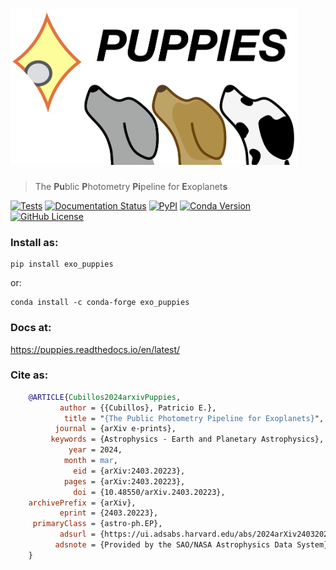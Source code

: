 # <img alt="puppies" src="https://github.com/pcubillos/puppies/blob/master/docs/figures/logo_puppies_texted.png" height="250">
> The **Pu**blic **P**hotometry **Pi**peline for **E**xoplanet**s**

[![Tests](https://github.com/pcubillos/puppies/actions/workflows/python-package.yml/badge.svg)](https://github.com/pcubillos/puppies/actions/workflows/python-package.yml)
[![Documentation Status](https://readthedocs.org/projects/puppies/badge/?version=latest)](https://puppies.readthedocs.io/en/latest/?badge=latest)
[![PyPI](https://img.shields.io/pypi/v/exo_puppies.svg)](https://pypi.org/project/exo_puppies)
[![Conda Version](https://img.shields.io/conda/vn/conda-forge/exo_puppies.svg)](https://anaconda.org/conda-forge/exo_puppies)
[![GitHub License](https://img.shields.io/github/license/pcubillos/puppies?color=blue)](https://puppies.readthedocs.io/en/latest/license.html)


### Install as:
```
pip install exo_puppies
```
or:
```
conda install -c conda-forge exo_puppies
```

### Docs at:
<https://puppies.readthedocs.io/en/latest/>

### Cite as:
```bibtex
    @ARTICLE{Cubillos2024arxivPuppies,
           author = {{Cubillos}, Patricio E.},
            title = "{The Public Photometry Pipeline for Exoplanets}",
          journal = {arXiv e-prints},
         keywords = {Astrophysics - Earth and Planetary Astrophysics},
             year = 2024,
            month = mar,
              eid = {arXiv:2403.20223},
            pages = {arXiv:2403.20223},
              doi = {10.48550/arXiv.2403.20223},
    archivePrefix = {arXiv},
           eprint = {2403.20223},
     primaryClass = {astro-ph.EP},
           adsurl = {https://ui.adsabs.harvard.edu/abs/2024arXiv240320223C},
          adsnote = {Provided by the SAO/NASA Astrophysics Data System}
    }
```
